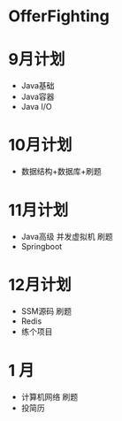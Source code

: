 # OfferFighting

# 9月计划
* Java基础
* Java容器
* Java I/O

# 10月计划
* 数据结构+数据库+刷题

# 11月计划
* Java高级 并发虚拟机 刷题
* Springboot

# 12月计划
* SSM源码 刷题
* Redis
* 练个项目
# 1 月
* 计算机网络 刷题
* 投简历